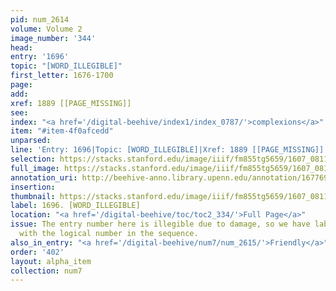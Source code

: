 ```yaml
---
pid: num_2614
volume: Volume 2
image_number: '344'
head:
entry: '1696'
topic: "[WORD_ILLEGIBLE]"
first_letter: 1676-1700
page:
add:
xref: 1889 [[PAGE_MISSING]]
see:
index: "<a href='/digital-beehive/index1/index_0787/'>complexions</a>"
item: "#item-4f0afcedd"
unparsed:
line: 'Entry: 1696|Topic: [WORD_ILLEGIBLE]|Xref: 1889 [[PAGE_MISSING]]|Index: complexions|#item-4f0afcedd'
selection: https://stacks.stanford.edu/image/iiif/fm855tg5659/1607_0811/874,242,2864,653/full/0/default.jpg
full_image: https://stacks.stanford.edu/image/iiif/fm855tg5659/1607_0811/full/full/0/default.jpg
annotation_uri: http://beehive-anno.library.upenn.edu/annotation/1677695006874
insertion:
thumbnail: https://stacks.stanford.edu/image/iiif/fm855tg5659/1607_0811/874,242,600,180/250,/0/default.jpg
label: 1696. [WORD_ILLEGIBLE]
location: "<a href='/digital-beehive/toc/toc2_334/'>Full Page</a>"
issue: The entry number here is illegible due to damage, so we have labeled this entry
  with the logical number in the sequence.
also_in_entry: "<a href='/digital-beehive/num7/num_2615/'>Friendly</a>"
order: '402'
layout: alpha_item
collection: num7
---
```

